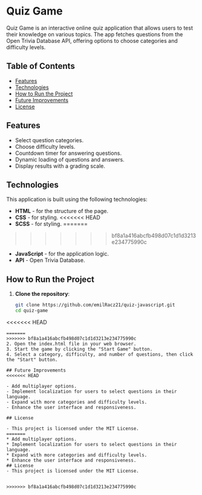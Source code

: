 # Quiz Game

Quiz Game is an interactive online quiz application that allows users to test their knowledge on various topics. The app fetches questions from the Open Trivia Database API, offering options to choose categories and difficulty levels.

## Table of Contents

- [Features](#features)
- [Technologies](#technologies)
- [How to Run the Project](#how-to-run-the-project)
- [Future Improvements](#future-improvements)
- [License](#license)

## Features

- Select question categories.
- Choose difficulty levels.
- Countdown timer for answering questions.
- Dynamic loading of questions and answers.
- Display results with a grading scale.

## Technologies

This application is built using the following technologies:

- **HTML** - for the structure of the page.
- **CSS** - for styling.
<<<<<<< HEAD
- **SCSS** - for styling.
=======
>>>>>>> bf8a1a416abcfb498d07c1d1d3213e234775990c
- **JavaScript** - for the application logic.
- **API** - Open Trivia Database.

## How to Run the Project

1. **Clone the repository**:
   ```bash
   git clone https://github.com/emilRacz21/quiz-javascript.git
   cd quiz-game
<<<<<<< HEAD
   ```
=======
>>>>>>> bf8a1a416abcfb498d07c1d1d3213e234775990c
2. Open the index.html file in your web browser.
3. Start the game by clicking the "Start Game" button.
4. Select a category, difficulty, and number of questions, then click the "Start" button.

## Future Improvements
<<<<<<< HEAD

- Add multiplayer options.
- Implement localization for users to select questions in their language.
- Expand with more categories and difficulty levels.
- Enhance the user interface and responsiveness.

## License

- This project is licensed under the MIT License.
=======
* Add multiplayer options.
* Implement localization for users to select questions in their language.
* Expand with more categories and difficulty levels.
* Enhance the user interface and responsiveness.
## License
- This project is licensed under the MIT License.


>>>>>>> bf8a1a416abcfb498d07c1d1d3213e234775990c
